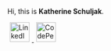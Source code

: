 Hi, this is **Katherine Schuljak**.   
<div id="Social Icons">
  <a href="https://www.linkedin.com/in/kschuljak">
    <img width="40px" hspace="5" src="https://cdn.jsdelivr.net/npm/simple-icons@7.19.0/icons/linkedin.svg" alt="LinkedIn Icon" />
  </a>  
  <a href="https://codepen.io/kschuljak">
    <img width="40px" hspace="5" src="https://cdn.jsdelivr.net/npm/simple-icons@7.19.0/icons/codepen.svg" alt="CodePen Icon" />
  </a>
</div>





<!--
**kschuljak/kschuljak** is a ✨ _special_ ✨ repository because its `README.md` (this file) appears on your GitHub profile.

Here are some ideas to get you started:

- 🔭 I’m currently working on ...
- 🌱 I’m currently learning ...
- 👯 I’m looking to collaborate on ...
- 🤔 I’m looking for help with ...
- 💬 Ask me about ...
- 📫 How to reach me: ...
- 😄 Pronouns: ...
- ⚡ Fun fact: ...
-->

